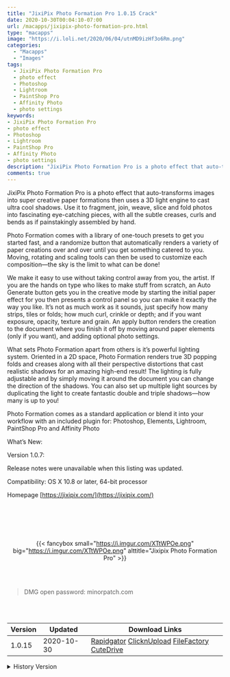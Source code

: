 ```yaml
---
title: "JixiPix Photo Formation Pro 1.0.15 Crack"
date: 2020-10-30T00:04:10-07:00
url: /macapps/jixipix-photo-formation-pro.html
type: "macapps"
image: "https://i.loli.net/2020/06/04/utnMD9izHf3o6Rm.png"
categories:
  - "Macapps"
  - "Images"
tags:
  - JixiPix Photo Formation Pro
  - photo effect
  - Photoshop
  - Lightroom
  - PaintShop Pro
  - Affinity Photo
  - photo settings
keywords:
- JixiPix Photo Formation Pro
- photo effect
- Photoshop
- Lightroom
- PaintShop Pro
- Affinity Photo
- photo settings
description: "JixiPix Photo Formation Pro is a photo effect that auto-transforms images into super creative paper formations then uses a 3D light engine to cast ultra cool shadows"
comments: true
---
```


JixiPix Photo Formation Pro is a photo effect that auto-transforms images into super creative paper formations then uses a 3D light engine to cast ultra cool shadows. Use it to fragment, join, weave, slice and fold photos into fascinating eye-catching pieces, with all the subtle creases, curls and bends as if painstakingly assembled by hand.

Photo Formation comes with a library of one-touch presets to get you started fast, and a randomize button that automatically renders a variety of paper creations over and over until you get something catered to you. Moving, rotating and scaling tools can then be used to customize each composition—the sky is the limit to what can be done!

We make it easy to use without taking control away from you, the artist. If you are the hands on type who likes to make stuff from scratch, an Auto Generate button gets you in the creative mode by starting the initial paper effect for you then presents a control panel so you can make it exactly the way you like. It’s not as much work as it sounds, just specify how many strips, tiles or folds; how much curl, crinkle or depth; and if you want exposure, opacity, texture and grain. An apply button renders the creation to the document where you finish it off by moving around paper elements (only if you want), and adding optional photo settings.

What sets Photo Formation apart from others is it’s powerful lighting system. Oriented in a 2D space, Photo Formation renders true 3D popping folds and creases along with all their perspective distortions that cast realistic shadows for an amazing high-end result! The lighting is fully adjustable and by simply moving it around the document you can change the direction of the shadows. You can also set up multiple light sources by duplicating the light to create fantastic double and triple shadows—how many is up to you!

Photo Formation comes as a standard application or blend it into your workflow with an included plugin for: Photoshop, Elements, Lightroom, PaintShop Pro and Affinity Photo

What’s New:

Version 1.0.7:

Release notes were unavailable when this listing was updated.


Compatibility: OS X 10.8 or later, 64-bit processor

Homepage [https://jixipix.com/](https://jixipix.com/)

<br/>
<br/>
<script async src="https://pagead2.googlesyndication.com/pagead/js/adsbygoogle.js"></script>
<ins class="adsbygoogle"
     style="display:block; text-align:center;"
     data-ad-layout="in-article"
     data-ad-format="fluid"
     data-ad-client="ca-pub-8746275014476192"
     data-ad-slot="5144997159"></ins>
<script>
     (adsbygoogle = window.adsbygoogle || []).push({});
</script>
<br/>
<br/>


<center>

{{< fancybox small="https://i.imgur.com/XTtWPOe.png" big="https://i.imgur.com/XTtWPOe.png" alttitle="Jixipix Photo Formation Pro" >}}

</center>

<br/>
<br/>


> DMG open password: minorpatch.com

<br/>

<br/>
<div id="history_version" class="history_version">

| Version | Updated | Download Links |
| ---- | ---- | ---- |
| 1.0.15 | 2020-10-30 | [Rapidgator](https://ouo.io/q2uIar)   [ClicknUpload](https://ouo.io/LwfpVft)   [FileFactory](https://ouo.io/DnMP9n)   [CuteDrive](https://ouo.io/xb2xO3F) |
<details>
<summary>History Version</summary>

| Version | Updated | Download Links |
| ---- | ---- | ---- |
| 1.0.14 | 2020-07-10 | [UsersCloud](https://ouo.io/b87xLv)   [ClicknUpload](https://ouo.io/refx0S)   [FileFactory](https://ouo.io/MC8wIr)   [CuteDrive](https://ouo.io/0vsV0A) |
| 1.0.12 | 2020-06-04 | [UsersCloud](https://ouo.io/5hwhlD)   [ClicknUpload](https://ouo.io/BE5Tl5)   [FileFactory](https://ouo.io/pZP9um)   [CuteDrive](https://ouo.io/vN27mS) |
</details>

</div>
